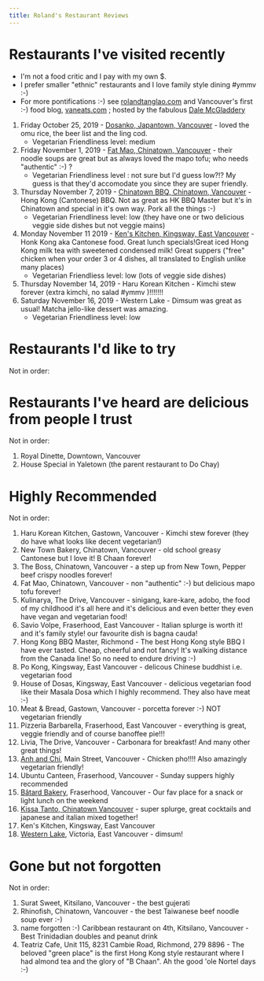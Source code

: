 ```yaml
---
title: Roland's Restaurant Reviews
---
```


# Restaurants I've visited recently

- I'm not a food critic and I pay with my own \$.
- I prefer smaller "ethnic" restaurants and I love family style dining #ymmv :-)
- For more pontifications :-) see [rolandtanglao.com](http://rolandtanglao.com/) and
  Vancouver's first :-) food blog, [vaneats.com](http://vaneats.com/) ; hosted by the fabulous
  [Dale McGladdery](https://www.group42.ca/)

1. Friday October 25, 2019 - [Dosanko, Japantown, Vancouver](http://dosankorestaurant.ca/) - loved the omu rice, the beer list and the ling cod.
   - Vegetarian Friendliness level: medium
1. Friday November 1, 2019 - [Fat Mao, Chinatown, Vancouver](http://www.fatmaonoodles.com/) - their noodle soups are great but as always loved the mapo tofu; who needs "authentic" :-) ?
   - Vegetarian Friendliness level : not sure but I'd guess low?!? My guess is that they'd accomodate you since they are super friendly.
1. Thursday November 7, 2019 - [Chinatown BBQ, Chinatown, Vancouver](https://chinatownbbq.com/) - Hong Kong (Cantonese) BBQ.
   Not as great as HK BBQ Master but it's in Chinatown and special in it's
   own way. Pork all the things :-)
   - Vegetarian Friendliness level: low (they have one or two delicious veggie side dishes but not veggie mains)
1. Monday November 11 2019 - [Ken's Kitchen, Kingsway, East Vancouver](https://kenskitchenvancouver.com/) - Honk Kong aka Cantonese food.
   Great lunch specials!Great iced Hong Kong milk tea with sweetened condensed milk!
   Great suppers ("free" chicken when your order 3 or 4 dishes, all
   translated to English unlike many places)
   - Vegetarian Friendliess level: low (lots of veggie side dishes)
1. Thursday November 14, 2019 - Haru Korean Kitchen - Kimchi stew forever (extra kimchi, no salad #ymmv )!!!!!!!
1. Saturday November 16, 2019 - Western Lake - Dimsum was great as usual! Matcha jello-like dessert was amazing.
   - Vegetarian Friendliness level: low

# Restaurants I'd like to try

Not in order:

# Restaurants I've heard are delicious from people I trust

Not in order:

1. Royal Dinette, Downtown, Vancouver
1. House Special in Yaletown (the parent restaurant to Do Chay)

# Highly Recommended

Not in order:

1. Haru Korean Kitchen, Gastown, Vancouver - Kimchi stew forever (they do have what looks like decent vegetarian!)
1. New Town Bakery, Chinatown, Vancouver - old school greasy Cantonese but I love it! B Chaan forever!
1. The Boss, Chinatown, Vancouver - a step up from New Town, Pepper beef crispy noodles forever!
1. Fat Mao, Chinatown, Vancouver - non "authentic" :-) but delicious mapo tofu forever!
1. Kulinarya, The Drive, Vancouver - sinigang, kare-kare, adobo, the food of my childhood it's all here and it's delicious and
   even better they even have vegan and vegetarian food!
1. Savio Volpe, Fraserhood, East Vancouver - Italian splurge is worth it! and it's family style! our favourite dish is bagna cauda!
1. Hong Kong BBQ Master, Richmond - The best Hong Kong style BBQ I have ever tasted. Cheap, cheerful and not fancy! It's walking distance from the Canada line!
   So no need to endure driving :-)
1. Po Kong, Kingsway, East Vancouver - delicous Chinese buddhist i.e. vegetarian food
1. House of Dosas, Kingsway, East Vancouver - delicious vegetarian food like their Masala Dosa which I highly recommend. They also
   have meat :-)
1. Meat & Bread, Gastown, Vancouver - porcetta forever :-) NOT vegetarian friendly
1. Pizzeria Barbarella, Fraserhood, East Vancouver - everything is great, veggie friendly and of course banoffee pie!!!
1. Livia, The Drive, Vancouver - Carbonara for breakfast! And many other great things!
1. [Anh and Chi](https://www.anhandchi.com/), Main Street, Vancouver -
   Chicken pho!!!! Also amazingly vegetarian friendly!
1. Ubuntu Canteen, Fraserhood, Vancouver - Sunday suppers highly recommended
1. [Bâtard Bakery](http://batardbakery.com/), Fraserhood, Vancouver - Our fav place for a snack or light lunch on the
   weekend
1. [Kissa Tanto, Chinatown Vancouver](http://www.kissatanto.com/) - super splurge, great cocktails and japanese and italian mixed together!
1. Ken's Kitchen, Kingsway, East Vancouver
1. [Western Lake](http://westernlake.ca/english/), Victoria, East Vancouver - dimsum!

# Gone but not forgotten

Not in order:

1. Surat Sweet, Kitsilano, Vancouver - the best gujerati
1. Rhinofish, Chinatown, Vancouver - the best Taiwanese beef noodle soup ever :-)
1. name forgotten :-) Caribbean restaurant on 4th, Kitsilano, Vancouver - Best Trinidadian doubles and peanut drink
1. Teatriz Cafe, Unit 115, 8231 Cambie Road, Richmond, 279 8896 - The beloved "green place"
   is the first Hong Kong style restaurant where I had almond tea and the glory of "B Chaan".
   Ah the good 'ole Nortel days :-)
